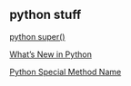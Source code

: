 ## python stuff
[python super()](https://tungyueh.github.io/python/python%20super())

[What’s New in Python](https://tungyueh.github.io/python/What%E2%80%99s%20New%20in%20Python)

[Python Special Method Name](https://tungyueh.github.io/python/Python%20Special%20Method%20Name)
